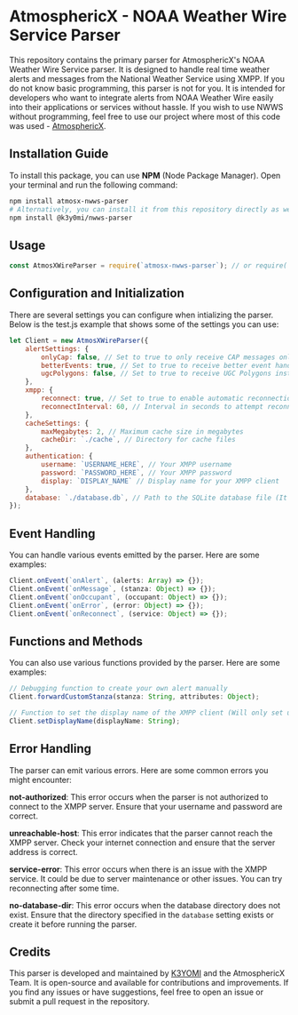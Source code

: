 # AtmosphericX - NOAA Weather Wire Service Parser


This repository contains the primary parser for AtmosphericX's NOAA Weather Wire Service parser. It is designed to handle real time weather alerts and messages from the National Weather Service using XMPP. If you do not know basic programming, this parser is not for you. It is intended for developers who want to integrate alerts from NOAA Weather Wire easily into their applications or services without hassle. If you wish to use NWWS without programming, feel free to use our project where most of this code was used - [AtmosphericX](https://github.com/k3yomi/AtmosphericX).

## Installation Guide
To install this package, you can use **NPM** (Node Package Manager). Open your terminal and run the following command:

```bash
npm install atmosx-nwws-parser
# Alternatively, you can install it from this repository directly as well.
npm install @k3y0mi/nwws-parser
```

## Usage
```js
const AtmosXWireParser = require(`atmosx-nwws-parser`); // or require(`@k3y0mi/nwws-parser`);
```

## Configuration and Initialization

There are several settings you can configure when intializing the parser. Below is the test.js example that shows some of the settings you can use:

```js
let Client = new AtmosXWireParser({
    alertSettings: { 
        onlyCap: false, // Set to true to only receive CAP messages only
        betterEvents: true, // Set to true to receive better event handling
        ugcPolygons: false, // Set to true to receive UGC Polygons instead of reading from raw products. 
    },
    xmpp: {
        reconnect: true, // Set to true to enable automatic reconnection if you lose connection
        reconnectInterval: 60, // Interval in seconds to attempt reconnection
    },
    cacheSettings: {
        maxMegabytes: 2, // Maximum cache size in megabytes
        cacheDir: `./cache`, // Directory for cache files
    },
    authentication: {
        username: `USERNAME_HERE`, // Your XMPP username
        password: `PASSWORD_HERE`, // Your XMPP password
        display: `DISPLAY_NAME` // Display name for your XMPP client
    },
    database: `./database.db`, // Path to the SQLite database file (It will be created if it doesn't exist and will be used to store UGC counties and zones.)
});
```


## Event Handling

You can handle various events emitted by the parser. Here are some examples:

```js
Client.onEvent(`onAlert`, (alerts: Array) => {});
Client.onEvent(`onMessage`, (stanza: Object) => {});
Client.onEvent(`onOccupant`, (occupant: Object) => {});
Client.onEvent(`onError`, (error: Object) => {});
Client.onEvent(`onReconnect`, (service: Object) => {});
```

## Functions and Methods
You can also use various functions provided by the parser. Here are some examples:
```js
// Debugging function to create your own alert manually
Client.forwardCustomStanza(stanza: String, attributes: Object);
```

```js
// Function to set the display name of the XMPP client (Will only set upon reconnect)
Client.setDisplayName(displayName: String);
```

## Error Handling
The parser can emit various errors. Here are some common errors you might encounter:

**not-authorized**: This error occurs when the parser is not authorized to connect to the XMPP server. Ensure that your username and password are correct.

**unreachable-host**: This error indicates that the parser cannot reach the XMPP server. Check your internet connection and ensure that the server address is correct.

**service-error**: This error occurs when there is an issue with the XMPP service. It could be due to server maintenance or other issues. You can try reconnecting after some time.

**no-database-dir**: This error occurs when the database directory does not exist. Ensure that the directory specified in the `database` setting exists or create it before running the parser.

## Credits
This parser is developed and maintained by [K3YOMI](https://github.com/K3YOMI) and the AtmosphericX Team. It is open-source and available for contributions and improvements. If you find any issues or have suggestions, feel free to open an issue or submit a pull request in the repository.
